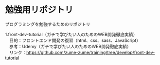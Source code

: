 # 勉強用リポジトリ
プログラミングを勉強するためのリポジトリ

1.front-dev-tutorial（ガチで学びたい人のためのWEB開発徹底実績）  
　目的：フロントエンド開発の復習（html、css、sass、JavaScript）  
　参考：Udemy（ガチで学びたい人のためのWEB開発徹底実績）  
　リンク：https://github.com/zume-zume/training/tree/develop/front-dev-tutorial  
